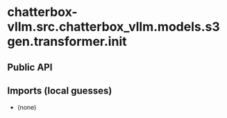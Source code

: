 # chatterbox-vllm.src.chatterbox_vllm.models.s3gen.transformer.__init__

## Public API


## Imports (local guesses)
- (none)